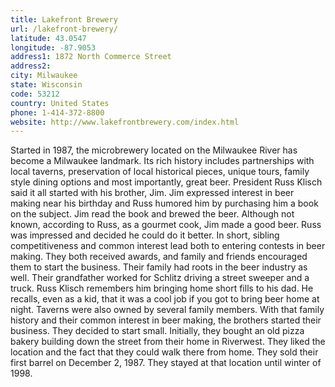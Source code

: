 ```yaml
---
title: Lakefront Brewery
url: /lakefront-brewery/
latitude: 43.0547
longitude: -87.9053
address1: 1872 North Commerce Street
address2: 
city: Milwaukee
state: Wisconsin
code: 53212
country: United States
phone: 1-414-372-8800
website: http://www.lakefrontbrewery.com/index.html
---
```

Started in 1987, the microbrewery located on the Milwaukee River has become a Milwaukee landmark.  Its rich history includes partnerships with local taverns, preservation of local historical pieces, unique tours, family style dining options and most importantly, great beer. President Russ Klisch said it all started with his brother, Jim.  Jim expressed interest in beer making near his birthday and Russ humored him by purchasing him a book on the subject.  Jim read the book and brewed the beer.  Although not known, according to Russ, as a gourmet cook, Jim made a good beer.  Russ was impressed and decided he could do it better.  In short, sibling competitiveness and common interest lead both to entering contests in beer making.  They both received awards, and family and friends encouraged them to start the business. Their family had roots in the beer industry as well.  Their grandfather worked for Schlitz driving a street sweeper and a truck.  Russ Klisch remembers him bringing home short fills to his dad.  He recalls, even as a kid, that it was a cool job if you got to bring beer home at night.  Taverns were also owned by several family members. With that family history and their common interest in beer making, the brothers started their business.  They decided to start small.  Initially, they bought an old pizza bakery building down the street from their home in Riverwest.  They liked the location and the fact that they could walk there from home.  They sold their first barrel on December 2, 1987.  They stayed at that location until winter of 1998.
